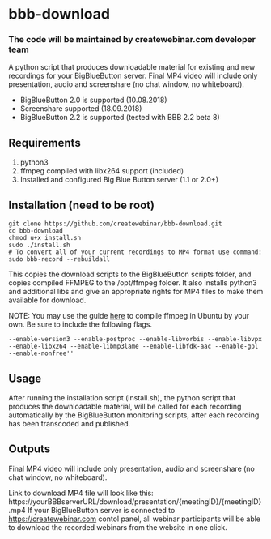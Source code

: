 # bbb-download
### The code will be maintained by createwebinar.com developer team

A python script that produces downloadable material for existing and new recordings for your BigBlueButton server.
Final MP4 video will include only presentation, audio and screenshare (no chat window, no whiteboard).
- BigBlueButton 2.0 is supported (10.08.2018)
- Screenshare supported (18.09.2018)
- BigBlueButton 2.2 is supported (tested with BBB 2.2 beta 8)

## Requirements
1. python3
2. ffmpeg compiled with libx264 support (included)
3. Installed and configured Big Blue Button server (1.1 or 2.0+)

## Installation (need to be root)
```
git clone https://github.com/createwebinar/bbb-download.git
cd bbb-download
chmod u+x install.sh 
sudo ./install.sh
# To convert all of your current recordings to MP4 format use command:
sudo bbb-record --rebuildall
```


This copies the download scripts to the BigBlueButton scripts folder, and copies compiled FFMPEG to the /opt/ffmpeg folder. 
It also installs python3 and additional libs and give an appropriate rights for MP4 files to make them available for download.

NOTE: You may use the guide [here](https://trac.ffmpeg.org/wiki/CompilationGuide/Ubuntu) to compile ffmpeg in Ubuntu by your own. Be sure to include the following flags. 
```
--enable-version3 --enable-postproc --enable-libvorbis --enable-libvpx --enable-libx264 --enable-libmp3lame --enable-libfdk-aac --enable-gpl --enable-nonfree''
```

## Usage
After running the installation script (install.sh), the python script that produces the downloadable material, will be called for each recording automatically by the BigBlueButton monitoring scripts, after each recording has been transcoded and published.

## Outputs
Final MP4 video will include only presentation, audio and screenshare (no chat window, no whiteboard).

Link to download MP4 file will look like this: https://yourBBBserverURL/download/presentation/{meetingID}/{meetingID}.mp4
If your BigBlueButton server is connected to https://createwebinar.com contol panel, all webinar participants will be able to download the recorded webinars from the website in one click.
